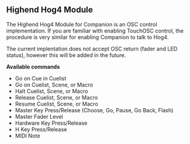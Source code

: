 ## Highend Hog4 Module

The Highend Hog4 Module for Companion is an OSC control implementation.  If you are familiar with enabling TouchOSC control, the procedure is very similar for enabling Companion to talk to Hog4.

The current implentation does not accept OSC return (fader and LED status), however this will be added in the future.

**Available commands**

* Go on Cue in Cuelist
* Go on Cuelist, Scene, or Macro
* Halt Cuelist, Scene, or Macro
* Release Cuelist, Scene, or Macro
* Resume Cuelist, Scene, or Macro
* Master Key Press/Release (Choose, Go, Pause, Go Back, Flash)
* Master Fader Level
* Hardware Key Press/Release
* H Key Press/Release
* MIDI Note
